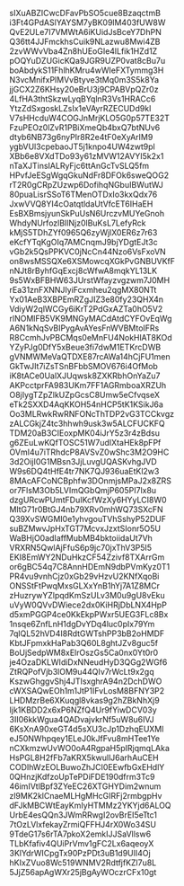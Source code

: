 sIXuABZICwcDFavPbSO5cue8BzaqctmB
i3Ft4GPdASlYAYSM7yBK09lM403fUW8W
QvE2ULe7I7VMWtA6iKUidJsBceY7DhPN
Q36tt4JJFmckhsCuik9NLazwu8Mwi4ZB
2zvWWvVba4Zn8hUEoGIe4lLfik1HZd1Z
pOQYuDZUGicKQa9JGR9UZP0vat8cBu7u
boAbdykS11FhlhKMru4wWIeFXTymmg3H
N3vcMnifxPlMVvBtyve3tMq0m3S5k8Ya
jjGCX2Z6KHsy20eBrU3j9CPABVpQZr0z
4LfHA3thtSkzwLyqBYqlnR3Vs1HRACc6
YtzZdSxgoskLZsIx1eVAyrRZECUDd9kl
V7sHHcduW4COGJnMrjKLO5G0p57TE32T
FzuPEOz0lZvR1PBiXmeQb4bxQ7btNUv6
dtyb6NB73g6nyPIr8R2e4tF0eXyArIM9
ygbVUl3cpebaoJT5j1knpo4UW4zwt9pl
XBb6e8VXdTDo93y61zMVW12AVYI5k2x1
nTaXJTinsIALRyFjc6ttAnGcTvSLQ5fm
HPvfJeESgWgqGkuNdFr8DFOk6sweQOG2
rT2R0gCRpZUzwp6DofihqNGbuIBWutWJ
80puaLisrSSoT6TMenOTDxIo3kxQdx76
JxwVVQ8YI4cOatqtldaUtVfcET6IHaEH
EsBXBmsjyunSkPuUsN6UrczvMUYeGnoh
WhdyNUrfozlBIlNjz0lBuKsL7LefyRck
kMjS5TDhZYf0965Q6zyWjlX0ER6z7r63
eKcfYTqKgOIq7AMCnqmJ9bjYDgtEJt3c
vGb2k5QsPPKVC0jNcCn44Nzo6VsFxoVN
on8wsMSSQXe6XSMowcqXGkPvGNBUVKfF
nNJt8rByhfGqExcj8cWfwA8mqkYL13LK
9s5WxBFBHW63JUrstWfayzvgzwm7J0MH
rEa31znFXNNJIyiFcxmheu2qgMX80NTt
Yx01AeB3XBPEmRZgJIZ3e80fy23QHX4n
VdiyW2qlWCGy6iKrT2PdGxAZTa0hO5V2
rlNOMlFB5VK9MNGyMACdAtdCYFOvEqWg
A6N1kNqSvBIPygAvAYesFnWVBMtoIFRs
R8CcmhJvPBCMqs0eMnFU4NokHlAT8KOd
YZyPJg0DfY5xBeue3fi7dwM1ETKrcDWB
gVNMWMeVaQTDXE87rcAWa14hCjFU1men
GkTwJIt7iZsTSnBFbbSMOV676i4OfMob
iK8tACe0UalXJUqwsk8ZXKRbhOnYaZu7
AKPcctprFA983UKm7FF1AGRmboaXRZUh
O8jIygTZpZlkUZpGcsC8Umw5eCfvqseX
eTk2SXXD4AqKKOH54nHCP5tK1KSikJ6a
Oo3MLRwkRwRNFONcThTDP2vG3TCCkvgz
zALCGkjZ4tc3hhwh9usk3w5ALCFUCKFQ
TDM20aB3CIEoxpMK04iJrY5z3r4zBdsu
g6ZEuLwKQfTOSC51W7udIXtaHEk8pFPf
OVmI4u7iTRhdcP8AVSvZ0wShc3M2O9HC
3d2OijI0G1MBsn3JjLuvgUQASKvhgJVD
W9s6DQ4tHfE4tr7NK7QJ936uaEtKl2w3
8MAcAFCoNCBphfw3DOnmjsMPaJ2x8ZRS
or7FlsM3Ob5LVImQGbQmjP605PI7lx8u
dzgURcwPUmtFDuIKcfWzXy6HYyLCI8W0
MltG71r0BtGJ4nb79XRv0mhWQ73SXcFN
Q39XvSWGMI0e1yhvgouTVhSshyP52DUF
suBZMwvJpHxTGT7McvxJzxtSIonr5O5U
WaBHjO0adIaffMubMB4bktoiidaUt7Vh
VRXRN5QwlAjFfuS6p9jc70jxThV3P5I5
EKI8EmWY2NDuHkzCF54Zzivf8TXArrGm
or6gBC54q7C8AnnHDEmN9dbPVmKyz0T1
PR4vu9vnhCjz0xGb29vHzvU2KNfXqoBi
ONSStFtPwqMxsGLXxYnB1hYj7A1Z8MCr
zHuzrywYZlpqdKmSzULv3M0u9gU8vEku
uVyW0QVvDWiece2dx0KiHRjDbLNX4HpP
d5xmPGGP4ce0KkEkpPWxr5UEG3FLc8Bx
1nsqe6ZnfLnH1dgDvYDq4luc0pIx79Ym
7qlQL52hVD4I8RdtGWTshPP3bB2oHMDF
KbtJFpmxkHaPab3Q60L8ghtJZv8guc5f
BoUjSedpWM8xElrOszGs5Ca0nx0Yt0r0
je4OzaDKLWIdiDxNNeudHyD3QGg2WGf6
ZtRQPofVjb3lOM9u44QIv7rWcLt9x2gq
KszwGhggvShj4JTIsxghrA94n2DchDWO
cWXSAQwEOh1m1JtP1IFvLosM8BFNY3P2
LHDMzrBe6XKuqgl8vkas9g2hZBkNhXj9
Ijk1KBDD2x6xP6NZfQ4Ur9fYiwDCV03y
3II06kkWgua4QADvajvkrNf5uW8u6IVJ
6KsXnA90xeGT4d5sXU3cJp1DzhqEUXMl
eJ50NWhpqey1ELeJ0kJfFvu8mHTee1Ye
nCXkmzwUvWO0oA4RgpaH5pIRjqmqLAka
HsPGL8H2fFb7aKRX5kwullJ6arhAuCEH
CODIhWzEOLBuwoZhJCI0EEwfbGxEHdlY
0QHnzjKdfzoUpTePDiFDE190dfrm3Tc9
46imIVtlBpf3ZYeEC26XTGHYDim2wnum
zl9MK2klCnaeMLHgMHcGIRFj2rmbgpHv
dFJkMBCWtEayKmIyHTMMz2YKYjd6ALOQ
UrbE4esQQn3JWmRRwgI2ovBrEI5eTtc1
7tOzLVlxfekayZrmiQFFHJ4rX0Wo34SU
9TdeG17s6rTA7pkoX2emkIJJSaVllsw6
TLbKfafiv4QUiPrVmv1gFC2Lx6aqeoyX
3KlYdrWICpgTx90PzPDt3uB1d9UlI4Oj
hKIxZVuo8Wc519WNMV2RdtfjfKZl7u8L
5JjZ56apAgWXr25jBgAyWOczrCFx10gt
